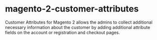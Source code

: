 # magento-2-customer-attributes
Customer Attributes for Magento 2 allows the admins to collect additional necessary information about the customer by adding additional attribute fields on the account or registration and checkout pages.
